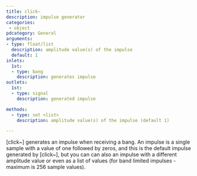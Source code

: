 ```yaml
---
title: click~
description: impulse generator
categories:
 - object
pdcategory: General
arguments:
- type: float/list
  description: amplitude value(s) of the impulse
  default: 1
inlets:
  1st:
  - type: bang
    description: generates impulse
outlets:
  1st:
  - type: signal
    description: generated impulse

methods:
  - type: set <list>
    description: amplitude value(s) of the impulse (default 1)

---
```


[click~] generates an impulse when receiving a bang. An impulse is a single sample with a value of one followed by zeros, and this is the default impulse generated by [click~], but you can can also an impulse with a different amplitude value or even as a list of values (for band limited impulses - maximum is 256 sample values).

